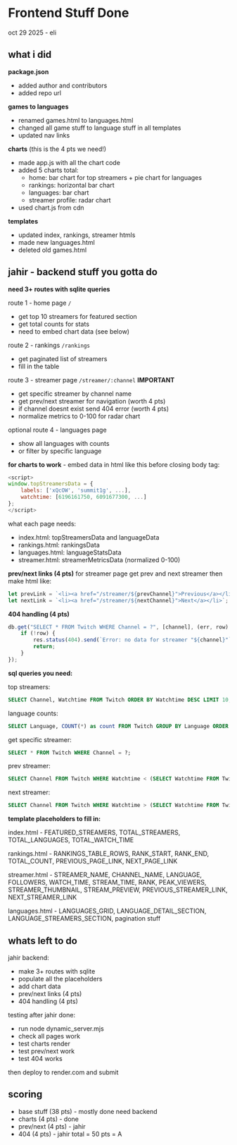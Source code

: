 # Frontend Stuff Done
oct 29 2025 - eli

## what i did

**package.json**
- added author and contributors
- added repo url

**games to languages**
- renamed games.html to languages.html
- changed all game stuff to language stuff in all templates
- updated nav links

**charts** (this is the 4 pts we need!)
- made app.js with all the chart code
- added 5 charts total:
  - home: bar chart for top streamers + pie chart for languages
  - rankings: horizontal bar chart
  - languages: bar chart
  - streamer profile: radar chart
- used chart.js from cdn

**templates**
- updated index, rankings, streamer htmls
- made new languages.html
- deleted old games.html

## jahir - backend stuff you gotta do

**need 3+ routes with sqlite queries**

route 1 - home page `/`
- get top 10 streamers for featured section
- get total counts for stats
- need to embed chart data (see below)

route 2 - rankings `/rankings`
- get paginated list of streamers
- fill in the table

route 3 - streamer page `/streamer/:channel` **IMPORTANT**
- get specific streamer by channel name
- get prev/next streamer for navigation (worth 4 pts)
- if channel doesnt exist send 404 error (worth 4 pts)
- normalize metrics to 0-100 for radar chart

optional route 4 - languages page
- show all languages with counts
- or filter by specific language

**for charts to work** - embed data in html like this before closing body tag:
```javascript
<script>
window.topStreamersData = {
    labels: ['xQcOW', 'summit1g', ...],
    watchtime: [6196161750, 6091677300, ...]
};
</script>
```

what each page needs:
- index.html: topStreamersData and languageData
- rankings.html: rankingsData
- languages.html: languageStatsData  
- streamer.html: streamerMetricsData (normalized 0-100)

**prev/next links (4 pts)**
for streamer page get prev and next streamer then make html like:
```javascript
let prevLink = `<li><a href="/streamer/${prevChannel}">Previous</a></li>`;
let nextLink = `<li><a href="/streamer/${nextChannel}">Next</a></li>`;
```

**404 handling (4 pts)**
```javascript
db.get("SELECT * FROM Twitch WHERE Channel = ?", [channel], (err, row) => {
    if (!row) {
        res.status(404).send(`Error: no data for streamer "${channel}"`);
        return;
    }
});
```

**sql queries you need:**

top streamers:
```sql
SELECT Channel, Watchtime FROM Twitch ORDER BY Watchtime DESC LIMIT 10;
```

language counts:
```sql
SELECT Language, COUNT(*) as count FROM Twitch GROUP BY Language ORDER BY count DESC;
```

get specific streamer:
```sql
SELECT * FROM Twitch WHERE Channel = ?;
```

prev streamer:
```sql
SELECT Channel FROM Twitch WHERE Watchtime < (SELECT Watchtime FROM Twitch WHERE Channel = ?) ORDER BY Watchtime DESC LIMIT 1;
```

next streamer:
```sql
SELECT Channel FROM Twitch WHERE Watchtime > (SELECT Watchtime FROM Twitch WHERE Channel = ?) ORDER BY Watchtime ASC LIMIT 1;
```

**template placeholders to fill in:**

index.html - FEATURED_STREAMERS, TOTAL_STREAMERS, TOTAL_LANGUAGES, TOTAL_WATCH_TIME

rankings.html - RANKINGS_TABLE_ROWS, RANK_START, RANK_END, TOTAL_COUNT, PREVIOUS_PAGE_LINK, NEXT_PAGE_LINK

streamer.html - STREAMER_NAME, CHANNEL_NAME, LANGUAGE, FOLLOWERS, WATCH_TIME, STREAM_TIME, RANK, PEAK_VIEWERS, STREAMER_THUMBNAIL, STREAM_PREVIEW, PREVIOUS_STREAMER_LINK, NEXT_STREAMER_LINK

languages.html - LANGUAGES_GRID, LANGUAGE_DETAIL_SECTION, LANGUAGE_STREAMERS_SECTION, pagination stuff

## whats left to do

jahir backend:
- make 3+ routes with sqlite
- populate all the placeholders
- add chart data
- prev/next links (4 pts)
- 404 handling (4 pts)

testing after jahir done:
- run node dynamic_server.mjs
- check all pages work
- test charts render
- test prev/next work
- test 404 works

then deploy to render.com and submit

## scoring
- base stuff (38 pts) - mostly done need backend
- charts (4 pts) - done
- prev/next (4 pts) - jahir
- 404 (4 pts) - jahir
total = 50 pts = A

